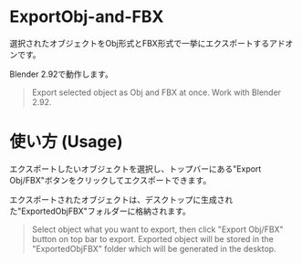 # ExportObj-and-FBX

選択されたオブジェクトをObj形式とFBX形式で一挙にエクスポートするアドオンです。

Blender 2.92で動作します。
> Export selected object as Obj and FBX at once.
> Work with Blender 2.92.

# 使い方 (Usage)
エクスポートしたいオブジェクトを選択し、トップバーにある"Export Obj/FBX"ボタンをクリックしてエクスポートできます。

エクスポートされたオブジェクトは、デスクトップに生成された"ExportedObjFBX"フォルダーに格納されます。
> Select object what you want to export, then click "Export Obj/FBX" button on top bar to export.
> Exported object will be stored in the "ExportedObjFBX" folder which will be generated in the desktop.


